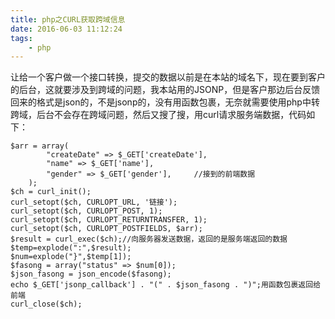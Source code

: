 ```yaml
---
title: php之CURL获取跨域信息
date: 2016-06-03 11:12:24
tags:
	- php
---
```

让给一个客户做一个接口转换，提交的数据以前是在本站的域名下，现在要到客户的后台，这就要涉及到跨域的问题，我本站用的JSONP，但是客户那边后台反馈回来的格式是json的，不是jsonp的，没有用函数包裹，无奈就需要使用php中转跨域，后台不会存在跨域问题，然后又搜了搜，用curl请求服务端数据，代码如下：
```
$arr = array(
        "createDate" => $_GET['createDate'],
        "name" => $_GET['name'],
        "gender" => $_GET['gender'],     //接到的前端数据
    );
$ch = curl_init();
curl_setopt($ch, CURLOPT_URL, '链接');
curl_setopt($ch, CURLOPT_POST, 1);
curl_setopt($ch, CURLOPT_RETURNTRANSFER, 1);
curl_setopt($ch, CURLOPT_POSTFIELDS, $arr);
$result = curl_exec($ch);//向服务器发送数据，返回的是服务端返回的数据
$temp=explode(":",$result);
$num=explode("}",$temp[1]);
$fasong = array("status" => $num[0]);
$json_fasong = json_encode($fasong);
echo $_GET['jsonp_callback'] . "(" . $json_fasong . ")";用函数包裹返回给前端
curl_close($ch);
```